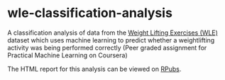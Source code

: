 # wle-classification-analysis

A classification analysis of data from the [Weight Lifting Exercises (WLE)](https://web.archive.org/web/20161224072740/http:/groupware.les.inf.puc-rio.br/har#weight_lifting_exercises) dataset which uses machine learning to predict whether a weightlifting activity was being performed correctly (Peer graded assignment for Practical Machine Learning on Coursera)

The HTML report for this analysis can be viewed on [RPubs](https://rpubs.com/cclaypool/407327).
